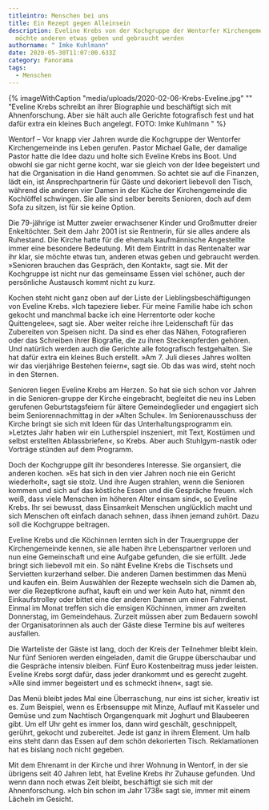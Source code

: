 ```yaml
---
titleintro: Menschen bei uns
title: Ein Rezept gegen Alleinsein
description: Eveline Krebs von der Kochgruppe der Wentorfer Kirchengemeinde
  möchte anderen etwas geben und gebraucht werden
authorname: " Imke Kuhlmann"
date: 2020-05-30T11:07:00.633Z
category: Panorama
tags:
  - Menschen
---
```

{% imageWithCaption "media/uploads/2020-02-06-Krebs-Eveline.jpg" "" "Eveline Krebs schreibt an ihrer Biographie und beschäftigt sich mit Ahnenforschung. Aber sie hält auch alle Gerichte fotografisch fest und hat dafür extra ein kleines Buch angelegt. FOTO: Imke Kuhlmann   " %}


Wentorf – Vor knapp vier Jahren wurde die Kochgruppe der Wentorfer Kirchengemeinde ins Leben gerufen. Pastor Michael Galle, der damalige Pastor hatte die Idee dazu und holte sich Eveline Krebs ins Boot. Und obwohl sie gar nicht gerne kocht, war sie gleich von der Idee begeistert und hat die Organisation in die Hand genommen. So achtet sie auf die Finanzen, lädt ein, ist Ansprechpartnerin für Gäste und dekoriert liebevoll den Tisch, während die anderen vier Damen in der Küche der Kirchengemeinde die Kochlöffel schwingen. Sie alle sind selber bereits Senioren, doch auf dem Sofa zu sitzen, ist für sie keine Option. 

Die 79-jährige ist Mutter zweier erwachsener Kinder und Großmutter dreier Enkeltöchter. Seit dem Jahr 2001 ist sie Rentnerin, für sie alles andere als Ruhestand. Die Kirche hatte für die ehemals kaufmännische Angestellte immer eine besondere Bedeutung. Mit dem Eintritt in das Rentenalter war ihr klar, sie möchte etwas tun, anderen etwas geben und gebraucht werden. »Senioren brauchen das Gespräch, den Kontakt«, sagt sie. Mit der Kochgruppe ist nicht nur das gemeinsame Essen viel schöner, auch der persönliche Austausch kommt nicht zu kurz. 

Kochen steht nicht ganz oben auf der Liste der Lieblingsbeschäftigungen von Eveline Krebs. »Ich tapeziere lieber. Für meine Familie habe ich schon gekocht und manchmal backe ich eine Herrentorte oder koche Quittengelee«, sagt sie. Aber weiter reiche ihre Leidenschaft für das Zubereiten von Speisen nicht. Da sind es eher das Nähen, Fotografieren oder das Schreiben ihrer Biografie, die zu ihren Steckenpferden gehören. Und natürlich werden auch die Gerichte alle fotografisch festgehalten. Sie hat dafür extra ein kleines Buch erstellt. »Am 7. Juli dieses Jahres wollten wir das vierjährige Bestehen feiern«, sagt sie. Ob das was wird, steht noch in den Sternen. 

Senioren liegen Eveline Krebs am Herzen. So hat sie sich schon vor Jahren in die Senioren-gruppe der Kirche eingebracht, begleitet die neu ins Leben gerufenen Geburtstagsfeiern für ältere Gemeindeglieder und engagiert sich beim Seniorennachmittag in der »Alten Schule«. Im Seniorenausschuss der Kirche bringt sie sich mit Ideen für das Unterhaltungsprogramm ein. »Letztes Jahr haben wir ein Lutherspiel inszeniert, mit Text, Kostümen und selbst erstellten Ablassbriefen«, so Krebs. Aber auch Stuhlgym-nastik oder Vorträge stünden auf dem Programm.

Doch der Kochgruppe gilt ihr besonderes Interesse. Sie organsiert, die anderen kochen. »Es hat sich in den vier Jahren noch nie ein Gericht wiederholt«, sagt sie stolz. Und ihre Augen strahlen, wenn die Senioren kommen und sich auf das köstliche Essen und die Gespräche freuen. »Ich weiß, dass viele Menschen im höheren Alter einsam sind«, so Eveline Krebs. Ihr sei bewusst, dass Einsamkeit Menschen unglücklich macht und sich Menschen oft einfach danach sehnen, dass ihnen jemand zuhört. Dazu soll die Kochgruppe beitragen.

Eveline Krebs und die Köchinnen lernten sich in der Trauergruppe der Kirchengemeinde kennen, sie alle haben ihre Lebenspartner verloren und nun eine Gemeinschaft und eine Aufgabe gefunden, die sie erfüllt. Jede bringt sich liebevoll mit ein. So näht Eveline Krebs die Tischsets und Servietten kurzerhand selber. Die anderen Damen bestimmen das Menü und kaufen ein. Beim Auswählen der Rezepte wechseln sich die Damen ab, wer die Rezeptkrone aufhat, kauft ein und wer kein Auto hat, nimmt den Einkaufstrolley oder bittet eine der anderen Damen um einen Fahrdienst. Einmal im Monat treffen sich die emsigen Köchinnen, immer am zweiten Donnerstag, im Gemeindehaus. Zurzeit müssen aber zum Bedauern sowohl der Organisatorinnen als auch der Gäste diese Termine bis auf weiteres ausfallen. 

Die Warteliste der Gäste ist lang, doch der Kreis der Teilnehmer bleibt klein. Nur fünf Senioren werden eingeladen, damit die Gruppe überschaubar und die Gespräche intensiv bleiben. Fünf Euro Kostenbeitrag muss jeder leisten. Eveline Krebs sorgt dafür, dass jeder drankommt und es gerecht zugeht. »Alle sind immer begeistert und es schmeckt ihnen«, sagt sie. 

Das Menü bleibt jedes Mal eine Überraschung, nur eins ist sicher, kreativ ist es. Zum Beispiel, wenn es Erbsensuppe mit Minze, Auflauf mit Kasseler und Gemüse und zum Nachtisch Organgenquark mit Joghurt und Blaubeeren gibt. Um elf Uhr geht es immer los, dann wird geschält, geschnippelt, gerührt, gekocht und zubereitet. Jede ist ganz in ihrem Element. Um halb eins steht dann das Essen auf dem schön dekorierten Tisch. Reklamationen hat es bislang noch nicht gegeben. 

Mit dem Ehrenamt in der Kirche und ihrer Wohnung in Wentorf, in der sie übrigens seit 40 Jahren lebt, hat Eveline Krebs ihr Zuhause gefunden. Und wenn dann noch etwas Zeit bleibt, beschäftigt sie sich mit der Ahnenforschung. »Ich bin schon im Jahr 1738« sagt sie, immer mit einem Lächeln im Gesicht. 